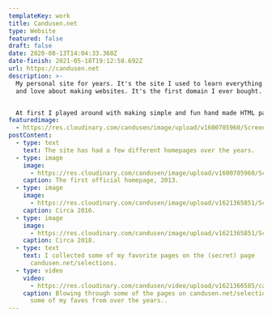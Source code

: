 ```yaml
---
templateKey: work
title: Candusen.net
type: Website
featured: false
draft: false
date: 2020-08-13T14:04:33.360Z
date-finish: 2021-05-18T19:12:58.692Z
url: https://candusen.net
description: >-
  My personal site for years. It's the site I used to learn everything I know
  and love about making websites. It's the first domain I ever bought.


  At first I played around with making simple and fun hand made HTML pages. This is still my preferred method of making sites. XD
featuredimage:
  - https://res.cloudinary.com/candusen/image/upload/v1600705960/Screen_Shot_2020-09-21_at_12.26.48_PM_lynmef.png
postContent:
  - type: text
    text: The site has had a few different homepages over the years.
  - type: image
    image:
      - https://res.cloudinary.com/candusen/image/upload/v1600705960/Screen_Shot_2020-09-21_at_12.26.48_PM_lynmef.png
    caption: The first official homepage, 2013.
  - type: image
    image:
      - https://res.cloudinary.com/candusen/image/upload/v1621365851/Screen_Shot_2021-05-18_at_3.23.17_PM_x70ecz.png
    caption: Circa 2016.
  - type: image
    image:
      - https://res.cloudinary.com/candusen/image/upload/v1621365851/Screen_Shot_2021-05-18_at_3.22.49_PM_piegly.png
    caption: Circa 2018.
  - type: text
    text: I collected some of my favorite pages on the (secret) page
      candusen.net/selections.
  - type: video
    video:
      - https://res.cloudinary.com/candusen/video/upload/v1621366585/candusen-vid-fast_d6jpoe.mp4
    caption: Blowing through some of the pages on candusen.net/selections. These are
      some of my faves from over the years..
---
```

